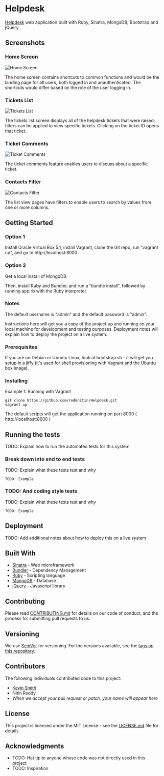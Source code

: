 # Helpdesk

[Helpdesk](https://redknitin.github.io/Helpdesk/) web application built with Ruby, Sinatra, MongoDB, Bootstrap and jQuery

## Screenshots

### Home Screen

![Home Screen](https://raw.githubusercontent.com/redknitin/Helpdesk/master/docs/img/scr-home-01.png)

The home screen contains shortcuts to common functions and would be the landing page for all users, both logged in and unauthenticated. The shortcuts would differ based on the role of the user logging in.

### Tickets List

![Tickets List](https://raw.githubusercontent.com/redknitin/Helpdesk/master/docs/img/scr-ticketlist-01.png)

The tickets list screen displays all of the helpdesk tickets that were raised; filters can be applied to view specific tickets. Clicking on the ticket ID opens that ticket.

### Ticket Comments

![Ticket Comments](https://raw.githubusercontent.com/redknitin/Helpdesk/master/docs/img/scr-ticketcomments-01.png)

The ticket comments feature enables users to discuss about a specific ticket.

### Contacts Filter

![Contacts Filter](https://raw.githubusercontent.com/redknitin/Helpdesk/master/docs/img/scr-contactfilter-01.png)

The list view pages have filters to enable users to search by values from one or more columns.


## Getting Started

### Option 1

Install Oracle Virtual Box 5.1, install Vagrant, clone the Git repo, run "vagrant up", and go to http://localhost:8000

### Option 2

Get a local install of MongoDB.

Then, install Ruby and Bundler, and run a "bundle install", followed by running app.rb with the Ruby interpreter.

### Notes

The default username is "admin" and the default password is "admin".

Instructions here will get you a copy of the project up and running on your local machine for development and testing purposes. Deployment notes will explain how to deploy the project on a live system.

### Prerequisites

If you are on Debian or Ubuntu Linux, look at bootstrap.sh - it will get you setup in a jiffy (it's used for shell provisioning with Vagrant and the Ubuntu box image).


### Installing

Example 1: Running with Vagrant

```
git clone https://github.com/redknitin/Helpdesk.git
vagrant up
```

The default scripts will get the application running on port 8000 ( http://localhost:8000 )

## Running the tests

TODO: Explain how to run the automated tests for this system

### Break down into end to end tests

TODO: Explain what these tests test and why

```
TODO: Example
```

### TODO: And coding style tests

TODO: Explain what these tests test and why

```
TODO: Example
```

## Deployment

TODO: Add additional notes about how to deploy this on a live system

## Built With

* [Sinatra](https://github.com/sinatra/sinatra) - Web microframework
* [Bundler](https://bundler.io/) - Dependency Management
* [Ruby](https://github.com/ruby/ruby) - Scripting language
* [MongoDB](https://www.mongodb.com/) - Database
* [jQuery](https://jquery.com/) - Javascript library

## Contributing

Please read [CONTRIBUTING.md](https://github.com/redknitin/Helpdesk/blob/master/CONTRIBUTING.md) for details on our code of conduct, and the process for submitting pull requests to us.

## Versioning

We use [SemVer](http://semver.org/) for versioning. For the versions available, see the [tags on this repository](https://github.com/redknitin/Helpdesk/tags). 

## Contributors

The following individuals contributed code to this project:

* [Kevin Smith](https://github.com/kvsm)
* Nitin Reddy
* _When we accept your pull request or patch, your name will appear here_

## License

This project is licensed under the MIT License - see the [LICENSE.md](LICENSE.md) file for details

## Acknowledgments

* TODO: Hat tip to anyone whose code was not directly used in this project
* TODO: Inspiration
